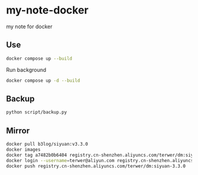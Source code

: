 # my-note-docker

my note for docker

## Use

```bash
docker compose up --build
```

Run background

```bash
docker compose up -d --build
```

## Backup

```bash
python script/backup.py
```

## Mirror

```bash
docker pull b3log/siyuan:v3.3.0
docker images
docker tag a7482b0b6404 registry.cn-shenzhen.aliyuncs.com/terwer/dm:siyuan-3.3.0
docker login --username=terwer@aliyun.com registry.cn-shenzhen.aliyuncs.com
docker push registry.cn-shenzhen.aliyuncs.com/terwer/dm:siyuan-3.3.0
```